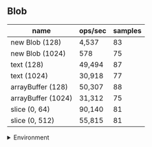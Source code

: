 ## Blob

|name|ops/sec|samples|
|-|-|-|
|new Blob (128)|4,537|83|
|new Blob (1024)|578|75|
|text (128)|49,494|87|
|text (1024)|30,918|77|
|arrayBuffer (128)|50,307|88|
|arrayBuffer (1024)|31,312|75|
|slice (0, 64)|90,140|81|
|slice (0, 512)|55,815|81|


<details>
<summary>Environment</summary>

* __Machine:__ linux x64 | 4 vCPUs | 7.6GB Mem
* __Run:__ Mon Nov 06 2023 15:26:18 GMT+0000 (Coordinated Universal Time)
</details>

<!--
{"environment":{"platform":"linux","arch":"x64","cpus":4,"totalMemory":7.6085662841796875},"benchmarks":[{"name":"new Blob (128)","opsSec":4536.983031419724,"samples":3},{"name":"new Blob (1024)","opsSec":577.8260344981634,"samples":3},{"name":"text (128)","opsSec":49494.1823605912,"samples":5},{"name":"text (1024)","opsSec":30918.00291715253,"samples":4},{"name":"arrayBuffer (128)","opsSec":50307.130108511556,"samples":3},{"name":"arrayBuffer (1024)","opsSec":31311.930511298997,"samples":3},{"name":"slice (0, 64)","opsSec":90140.09206636871,"samples":3},{"name":"slice (0, 512)","opsSec":55815.10065678303,"samples":3}]}-->
